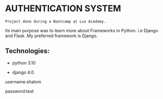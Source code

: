 # AUTHENTICATION SYSTEM

    Project done during a Bootcamp at Lux Academy.
Its main purpose was to learn more about Frameworks in Python.
  i.e Django and Flask .My preferred framework is Django.

## Technologies:

- python 3.10

- django 4.0



username:shalom

password:test
